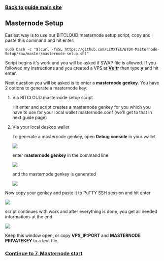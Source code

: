### **[Back to guide main site](readme.md)**

## Masternode Setup

Easiest way is to use our BITCLOUD masternode setup script, copy and paste this command and hit enter:
    
    sudo bash -c "$(curl -fsSL https://github.com/LIMXTEC/BTDX-Masternode-Setup/raw/master/masternode-setup.sh)"
       
Script begins it's work and you will be asked if SWAP file is allowed. If you followed my instructions and you created a VPS at [**Vultr**](https://www.vultr.com/?ref=7397596) then type **y** and hit enter.

Next question you will be asked is to enter a **masternode genkey**. You have 2 options to generate a masternode key:
    
1. Via BITCLOUD masternode setup script

    Hit enter and script creates a masternode genkey for you which you have to use for your local wallet masternode.conf (we'll get to that in next guide page)

2. Via your local deskop wallet

    To generate a masternode genkey, open **Debug console** in your wallet
    
    <img src="https://node-support.network/coins/bitcloud/6_masternode_setup/1.png">
    
    enter **masternode genkey** in the command line
    
    <img src="https://node-support.network/coins/bitcloud/6_masternode_setup/2.png">
    
    and the masternode genkey is generated
    
    <img src="https://node-support.network/coins/bitcloud/6_masternode_setup/3.png">
    
Now copy your genkey and paste it to PuTTY SSH session and hit enter

<img src="https://node-support.network/coins/bitcloud/6_masternode_setup/4.png">

script continues with work and after everything is done, you get all needed informations at the end

<img src="https://node-support.network/coins/bitcloud/6_masternode_setup/5.png">

Keep this window open, or copy **VPS_IP:PORT** and **MASTERNODE PRIVATEKEY** to a text file.

### **[Continue to 7. Masternode start](mn_guide_masternode_start.md)**
